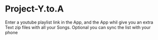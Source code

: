 # Project-Y.to.A
Enter a youtube playlist link in the App, and the App whil give you an extra Text zip files with all your Songs. Optional you can sync the list with your phone
